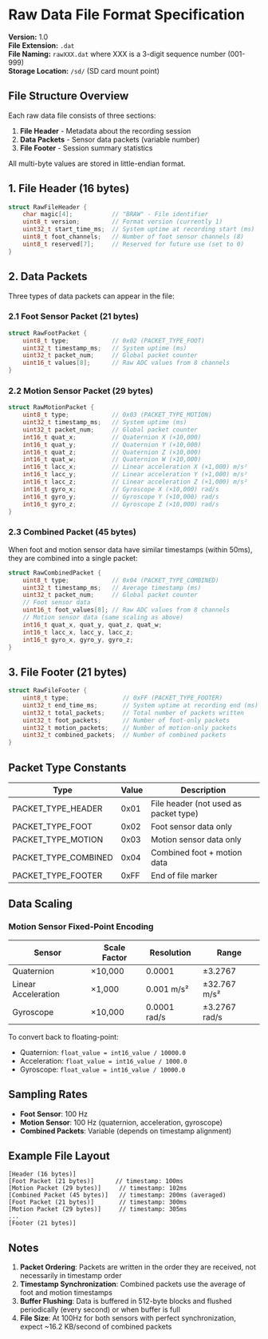 # Raw Data File Format Specification

**Version:** 1.0  
**File Extension:** `.dat`  
**File Naming:** `rawXXX.dat` where XXX is a 3-digit sequence number (001-999)  
**Storage Location:** `/sd/` (SD card mount point)

## File Structure Overview

Each raw data file consists of three sections:
1. **File Header** - Metadata about the recording session
2. **Data Packets** - Sensor data packets (variable number)
3. **File Footer** - Session summary statistics

All multi-byte values are stored in little-endian format.

## 1. File Header (16 bytes)

```c
struct RawFileHeader {
    char magic[4];           // "BRAW" - File identifier
    uint8_t version;         // Format version (currently 1)
    uint32_t start_time_ms;  // System uptime at recording start (ms)
    uint8_t foot_channels;   // Number of foot sensor channels (8)
    uint8_t reserved[7];     // Reserved for future use (set to 0)
}
```

## 2. Data Packets

Three types of data packets can appear in the file:

### 2.1 Foot Sensor Packet (21 bytes)

```c
struct RawFootPacket {
    uint8_t type;            // 0x02 (PACKET_TYPE_FOOT)
    uint32_t timestamp_ms;   // System uptime (ms)
    uint32_t packet_num;     // Global packet counter
    uint16_t values[8];      // Raw ADC values from 8 channels
}
```

### 2.2 Motion Sensor Packet (29 bytes)

```c
struct RawMotionPacket {
    uint8_t type;            // 0x03 (PACKET_TYPE_MOTION)
    uint32_t timestamp_ms;   // System uptime (ms)
    uint32_t packet_num;     // Global packet counter
    int16_t quat_x;          // Quaternion X (×10,000)
    int16_t quat_y;          // Quaternion Y (×10,000)
    int16_t quat_z;          // Quaternion Z (×10,000)
    int16_t quat_w;          // Quaternion W (×10,000)
    int16_t lacc_x;          // Linear acceleration X (×1,000) m/s²
    int16_t lacc_y;          // Linear acceleration Y (×1,000) m/s²
    int16_t lacc_z;          // Linear acceleration Z (×1,000) m/s²
    int16_t gyro_x;          // Gyroscope X (×10,000) rad/s
    int16_t gyro_y;          // Gyroscope Y (×10,000) rad/s
    int16_t gyro_z;          // Gyroscope Z (×10,000) rad/s
}
```

### 2.3 Combined Packet (45 bytes)

When foot and motion sensor data have similar timestamps (within 50ms), they are combined into a single packet:

```c
struct RawCombinedPacket {
    uint8_t type;            // 0x04 (PACKET_TYPE_COMBINED)
    uint32_t timestamp_ms;   // Average timestamp (ms)
    uint32_t packet_num;     // Global packet counter
    // Foot sensor data
    uint16_t foot_values[8]; // Raw ADC values from 8 channels
    // Motion sensor data (same scaling as above)
    int16_t quat_x, quat_y, quat_z, quat_w;
    int16_t lacc_x, lacc_y, lacc_z;
    int16_t gyro_x, gyro_y, gyro_z;
}
```

## 3. File Footer (21 bytes)

```c
struct RawFileFooter {
    uint8_t type;               // 0xFF (PACKET_TYPE_FOOTER)
    uint32_t end_time_ms;       // System uptime at recording end (ms)
    uint32_t total_packets;     // Total number of packets written
    uint32_t foot_packets;      // Number of foot-only packets
    uint32_t motion_packets;    // Number of motion-only packets
    uint32_t combined_packets;  // Number of combined packets
}
```

## Packet Type Constants

| Type | Value | Description |
|------|-------|-------------|
| PACKET_TYPE_HEADER | 0x01 | File header (not used as packet type) |
| PACKET_TYPE_FOOT | 0x02 | Foot sensor data only |
| PACKET_TYPE_MOTION | 0x03 | Motion sensor data only |
| PACKET_TYPE_COMBINED | 0x04 | Combined foot + motion data |
| PACKET_TYPE_FOOTER | 0xFF | End of file marker |

## Data Scaling

### Motion Sensor Fixed-Point Encoding

| Sensor | Scale Factor | Resolution | Range |
|--------|--------------|------------|-------|
| Quaternion | ×10,000 | 0.0001 | ±3.2767 |
| Linear Acceleration | ×1,000 | 0.001 m/s² | ±32.767 m/s² |
| Gyroscope | ×10,000 | 0.0001 rad/s | ±3.2767 rad/s |

To convert back to floating-point:
- Quaternion: `float_value = int16_value / 10000.0`
- Acceleration: `float_value = int16_value / 1000.0`
- Gyroscope: `float_value = int16_value / 10000.0`

## Sampling Rates

- **Foot Sensor**: 100 Hz
- **Motion Sensor**: 100 Hz (quaternion, acceleration, gyroscope)
- **Combined Packets**: Variable (depends on timestamp alignment)

## Example File Layout

```
[Header (16 bytes)]
[Foot Packet (21 bytes)]      // timestamp: 100ms
[Motion Packet (29 bytes)]     // timestamp: 102ms
[Combined Packet (45 bytes)]   // timestamp: 200ms (averaged)
[Foot Packet (21 bytes)]       // timestamp: 300ms
[Motion Packet (29 bytes)]     // timestamp: 305ms
...
[Footer (21 bytes)]
```

## Notes

1. **Packet Ordering**: Packets are written in the order they are received, not necessarily in timestamp order
2. **Timestamp Synchronization**: Combined packets use the average of foot and motion timestamps
3. **Buffer Flushing**: Data is buffered in 512-byte blocks and flushed periodically (every second) or when buffer is full
4. **File Size**: At 100Hz for both sensors with perfect synchronization, expect ~16.2 KB/second of combined packets